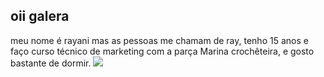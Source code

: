 ## oii galera 
meu nome é rayani mas as pessoas me chamam de ray, tenho 15 anos e faço curso técnico de marketing com a parça Marina crochêteira, e gosto bastante de dormir.
![](https://github.com/user-attachments/assets/7819ead9-21be-4690-a590-439db40c2346)

<!--
**raycacau/raycacau** is a ✨ _special_ ✨ repository because its `README.md` (this file) appears on your GitHub profile.

Here are some ideas to get you started:

- 🔭 I’m currently working on ...
- 🌱 I’m currently learning ...
- 👯 I’m looking to collaborate on ...
- 🤔 I’m looking for help with ...
- 💬 Ask me about ...
- 📫 How to reach me: ...
- 😄 Pronouns: ...
- ⚡ Fun fact: ...
-->
